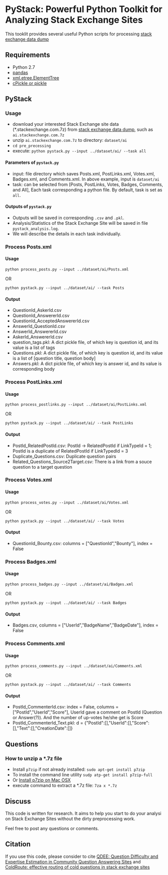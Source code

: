 # PyStack: Powerful Python Toolkit for Analyzing Stack Exchange Sites

This tooklit provides several useful Python scripts for processing [stack exchange data dump](https://archive.org/details/stackexchange)

## Requirements

* Python 2.7
* [pandas](http://pandas.pydata.org/)
* [xml.etree.ElementTree](https://docs.python.org/2/library/xml.etree.elementtree.html)
* [cPickle or pickle](https://docs.python.org/3/library/pickle.html)

## PyStack

### Usage

* download your interested Stack Exchange site data (*.stackexchange.com.7z) from [stack exchange data dump](https://archive.org/details/stackexchange), such as ```ai.stackexchange.com.7z```
* unzip ```ai.stackexchange.com.7z``` to directory: ```dataset/ai```
* ```cd pre_precessing```
* execute: ```python pystack.py --input ../dataset/ai/ --task all```

#### Parameters of ```pystack.py```

* input: file directory which saves Posts.xml, PostLinks.xml, Votes.xml, Badges.xml, and Comments.xml. In above example, input is ```dataset/ai```
* task: can be selected from [Posts, PostLinks, Votes, Badges, Comments, and All], Each task corresponding a python file. By default, task is set as ```all```.

#### Outputs of ```pystack.py```

* Outputs will be saved in corresponding ```.csv``` and ```.pkl```.
* Analysis/Statistics of the Stack Exchange Site will be saved in file ```pystack_analysis.log```.
* We will describe the details in each task individually.

### Process Posts.xml

#### Usage

```
python process_posts.py --input ../dataset/ai/Posts.xml
```

OR

```
python pystack.py --input ../dataset/ai/ --task Posts
```

#### Output

* QuestionId_AskerId.csv
* QuestionId_AnswererId.csv
* QuestionId_AcceptedAnswererId.csv
* AnswerId_QuestionId.csv
* AnswerId_AnswererId.csv
* AskerId_AnswererId.csv
* question_tags.pkl: A dict pickle file, of which key is question id, and its value is a list of tags
* Questions.pkl: A dict pickle file, of which key is question id, and its value is a list of [question title, question body]
* Answers.pkl: A dict pickle file, of which key is answer id, and its value is corresponding body

### Process PostLinks.xml

#### Usage 

```
python process_postlinks.py --input ../dataset/ai/PostLinks.xml
```

OR

```
python pystack.py --input ../dataset/ai/ --task PostLinks
```

#### Output

* PostId_RelatedPostId.csv: PostId -> RelatedPostId if LinkTypeId = 1; PostId is a duplicate of RelatedPostId if LinkTypedId = 3
* Duplicate_Questions.csv: Duplicate question pairs
* Related_Questions_Source2Target.csv: There is a link from a souce question to a target question

### Process Votes.xml

#### Usage

```
python process_votes.py --input ../dataset/ai/Votes.xml
```

OR

```
python pystack.py --input ../dataset/ai/ --task Votes
```


#### Output

* QuestionId_Bounty.csv: columns = ["QuestionId","Bounty"], index = False

### Process Badges.xml

#### Usage

```
python process_badges.py --input ../dataset/ai/Badges.xml
```

OR

```
python pystack.py --input ../dataset/ai/ --task Badges
```

#### Output

* Badges.csv, columns = ["UserId","BadgeName","BadgeDate"], index = False

### Process Comments.xml

#### Usage

```
python process_comments.py --input ../dataset/ai/Comments.xml
```

OR

```
python pystack.py --input ../dataset/ai/ --task Comments
```

#### Output

* PostId_CommenterId.csv: index = False, columns = ["PostId","UserId","Score"], UserId gave a comment on PostId (Question or Answer(?)). And the number of up-votes he/she get is Score
* PostId_CommenterId_Text.pkl: d = {"PostId":[],"UserId":[],"Score":[],"Text":[],"CreationDate":[]}

## Questions

### How to unzip a *.7z file

* Install ```p7zip``` if not already installed: ```sudo apt-get install p7zip```
* To install the command line utility ```sudp atp-get install p7zip-full```
* Or [Install p7zip on Mac OSX](http://macappstore.org/p7zip/)
* execute command to extract a *.7z file: ```7za x *.7z```

## Discuss

This code is written for research. It aims to help you start to do your analysi on Stack Exchange Sites without the dirty preprocessing work. 

Feel free to post any questions or comments.

## Citation

If you use this code, please consider to cite [QDEE: Question Difficulty and Expertise Estimation in Community Question Answering Sites](https://github.com/zhenv5/QDEE) and [ColdRoute: effective routing of cold questions in stack exchange sites
](https://link.springer.com/article/10.1007%2Fs10618-018-0577-7)
